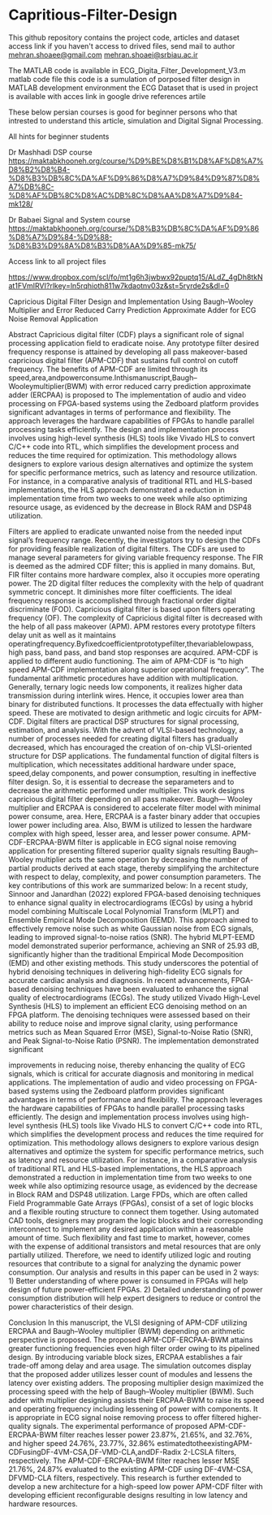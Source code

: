 # Capritious-Filter-Design

This github repository contains the project code, articles and dataset access link
if you haven't access to drived files, send mail to author
mehran.shoaee@gmail.com
mehran.shoaei@srbiau.ac.ir

The MATLAB code is available in ECG_Digita_Filter_Development_V3.m matlab code file
this code is a sumulation of porposed filter design in MATLAB development environment
the ECG Dataset that is used in project is available with acces link in google drive
references artile


These below persian courses is good for beginner persons who that intrested to understand this
article, simulation and Digital Signal Processing.

All hints for beginner students

Dr Mashhadi DSP course
https://maktabkhooneh.org/course/%D9%BE%D8%B1%D8%AF%D8%A7%D8%B2%D8%B4-%D8%B3%DB%8C%DA%AF%D9%86%D8%A7%D9%84%D9%87%D8%A7%DB%8C-%D8%AF%DB%8C%D8%AC%DB%8C%D8%AA%D8%A7%D9%84-mk128/

Dr Babaei Signal and System course
https://maktabkhooneh.org/course/%D8%B3%DB%8C%DA%AF%D9%86%D8%A7%D9%84-%D9%88-%D8%B3%D9%8A%D8%B3%D8%AA%D9%85-mk75/


Access link to all project files

https://www.dropbox.com/scl/fo/mt1g6h3jwbwx92puptq15/ALdZ_4gDh8tkNat1FVmIRVI?rlkey=ln5rqhioth811w7kdaotnv03z&st=5ryrde2s&dl=0

Capricious Digital Filter Design and Implementation Using
Baugh–Wooley Multiplier and Error Reduced Carry
Prediction Approximate Adder for ECG Noise Removal Application

Abstract
Capricious digital filter (CDF) plays a significant role of signal processing application field to eradicate noise.
Any prototype filter desired frequency response is attained by developing all pass makeover-based capricious 
digital filter (APM-CDF) that sustains full control on cutoff frequency. The benefits of APM-CDF are limited 
through its speed,area,andpowerconsume.Inthismanuscript,Baugh–Wooleymultiplier(BWM) with error reduced carry 
prediction approximate adder (ERCPAA) is proposed to The implementation of audio and video processing on 
FPGA-based systems using the Zedboard platform provides significant advantages in terms of performance and 
flexibility. The approach leverages the hardware capabilities of FPGAs to handle parallel processing tasks 
efficiently. The design and implementation process involves using high-level synthesis (HLS) tools like Vivado 
HLS to convert C/C++ code into RTL, which simplifies the development process and reduces the time required for 
optimization. This methodology allows designers to explore various design alternatives and optimize the system for 
specific performance metrics, such as latency and resource utilization. For instance, in a comparative analysis of 
traditional RTL and HLS-based implementations, the HLS approach demonstrated a reduction in implementation time
from two weeks to one week while also optimizing resource usage, as evidenced by the decrease in Block RAM and DSP48 
utilization.


Filters are applied to eradicate unwanted noise from the needed input signal’s frequency range. Recently, the 
investigators try to design the CDFs for providing feasible realization of digital filters. The CDFs are used
to manage several parameters for giving variable frequency response. The FIR is deemed as the admired CDF filter;
this is applied in many domains. But, FIR filter contains more hardware complex, also it occupies more operating
power. The 2D digital filter reduces the complexity with the help of quadrant symmetric concept.
It diminishes more filter coefficients. The ideal frequency response is accomplished through fractional order
digital discriminate (FOD).
Capricious digital filter is based upon filters operating frequency (OF). The complexity of Capricious digital 
filter is decreased with the help of all pass makeover (APM). APM restores every prototype filters delay unit 
as well as it maintains operatingfrequency.Byfixedcoefficientprototypefilter,thevariablelowpass, high pass, 
band pass, and band stop responses are acquired. APM-CDF is applied to different audio functioning. The aim of 
APM-CDF is “to high speed APM-CDF implementation along superior operational frequency”. The fundamental arithmetic
procedures have addition with multiplication. Generally, ternary logic needs low components, it realizes higher
data transmission during interlink wires. Hence, it occupies lower area than binary for distributed functions.
It processes the data effectually with higher speed. These are motivated to design arithmetic and logic circuits
for APM-CDF.
Digital filters are practical DSP structures for signal processing, estimation, and analysis. With the advent of 
VLSI-based technology, a number of processes needed for creating digital filters has gradually decreased, which has
encouraged the creation of on-chip VLSI-oriented structure for DSP applications. The fundamental function of digital 
filters is multiplication, which necessitates additional hardware under space, speed,delay components, and power
consumption, resulting in ineffective filter design. So, it is essential to decrease the separameters and to decrease
the arithmetic performed under multiplier.
This work designs capricious digital filter depending on all pass makeover. Baugh— Wooley multiplier and ERCPAA is considered 
to accelerate filter model with minimal power consume, area. Here, ERCPAA is a faster binary adder that occupies lower 
power including area. Also, BWM is utilized to lessen the hardware complex with high speed, lesser area, and lesser 
power consume. APM-CDF-ERCPAA-BWM filter is applicable in ECG signal noise removing application for presenting filtered
superior quality signals resulting Baugh–Wooley multiplier acts the same operation by decreasing the number of partial
products derived at each stage, thereby simplifying the architecture with respect to delay, complexity, and power
consumption parameters. The key contributions of this work are summarized below:
In a recent study, Sinnoor and Janardhan (2022) explored FPGA-based denoising techniques to enhance signal quality in
electrocardiograms (ECGs) by using a hybrid model combining Multiscale Local Polynomial Transform (MLPT) and Ensemble 
Empirical Mode Decomposition (EEMD). This approach aimed to effectively remove noise such as white Gaussian noise from 
ECG signals, leading to improved signal-to-noise ratios (SNR). The hybrid MLPT-EEMD model demonstrated superior 
performance, achieving an SNR of 25.93 dB, significantly higher than the traditional Empirical Mode Decomposition (EMD)
and other existing methods. This study underscores the potential of hybrid denoising techniques in delivering high-fidelity
ECG signals for accurate cardiac analysis and diagnosis.
In recent advancements, FPGA-based denoising techniques have been evaluated to enhance the signal quality of 
electrocardiograms (ECGs). The study utilized Vivado High-Level Synthesis (HLS) to implement an efficient ECG denoising 
method on an FPGA platform. The denoising techniques were assessed based on their ability to reduce noise and improve
signal clarity, using performance metrics such as Mean Squared Error (MSE), Signal-to-Noise Ratio (SNR), and Peak 
Signal-to-Noise Ratio (PSNR). The implementation demonstrated significant 

improvements in reducing noise, thereby enhancing the quality of ECG signals, which is critical for accurate diagnosis
and monitoring in medical applications.
The implementation of audio and video processing on FPGA-based systems using the Zedboard platform provides significant 
advantages in terms of performance and flexibility. The approach leverages the hardware capabilities of FPGAs to handle
parallel processing tasks efficiently. The design and implementation process involves using high-level synthesis (HLS) 
tools like Vivado HLS to convert C/C++ code into RTL, which simplifies the development process and reduces the time 
required for optimization. This methodology allows designers to explore various design alternatives and optimize the 
system for specific performance metrics, such as latency and resource utilization. For instance, in a 
comparative analysis of traditional RTL and HLS-based implementations, the HLS approach demonstrated a reduction in 
implementation time from two weeks to one week while also optimizing resource usage, as evidenced by the decrease in
Block RAM and DSP48 utilization.
Large FPDs, which are often called Field Programmable Gate Arrays (FPGAs), consist of a set of logic blocks and a 
flexible routing structure to connect them together. Using automated CAD tools, designers may program the logic blocks
and their corresponding interconnect to implement any desired application within a reasonable amount of time. Such 
flexibility and fast time to market, however, comes with the expense of additional transistors and metal resources that 
are only partially utilized. Therefore, we need to identify utilized logic and routing resources that contribute to a
signal for analyzing the dynamic power consumption. Our analysis and results in this paper can be used in 2 ways: 1) 
Better understanding of where power is consumed in FPGAs will help design of future power-efficient FPGAs. 2) Detailed
understanding of power consumption distribution will help expert designers to reduce or control the power characteristics
of their design.


Conclusion
In this manuscript, the VLSI designing of APM-CDF utilizing ERCPAA and Baugh–Wooley multiplier (BWM) depending on 
arithmetic perspective is proposed. The 
proposed APM-CDF-ERCPAA-BWM attains greater functioning frequencies even high filter order owing to its pipelined 
design. By introducing variable block sizes, ERCPAA establishes a fair trade-off among delay and area usage. The 
simulation outcomes display that the proposed adder utilizes lesser count of modules and lessens the latency over 
existing adders. The proposing multiplier design maximized the processing speed with the help of Baugh–Wooley multiplier
(BWM). Such adder with multiplier designing assists their ERCPAA-BWM to raise its speed and operating frequency including
lessening of power with components. It is appropriate in ECG signal noise removing process to offer filtered higher-quality
signals. The experimental performance of proposed APM-CDF- ERCPAA-BWM filter reaches lesser power 23.87%, 21.65%, and 
32.76%, and higher speed 24.76%, 23.77%, 32.86% estimatedtotheexistingAPM-CDFusingDF-4VM-CSA,DF-VMD-CLA,andDF-Radix 2-LCSLA 
filters, respectively. The APM-CDF-ERCPAA-BWM filter reaches lesser MSE 21.76%, 24.87% evaluated to the existing APM-CDF 
using DF-4VM-CSA, DFVMD-CLA filters, respectively. This research is further extended to develop a new architecture for a
high-speed low power APM-CDF filter with developing efficient reconfigurable designs resulting in low latency and hardware 
resources.
